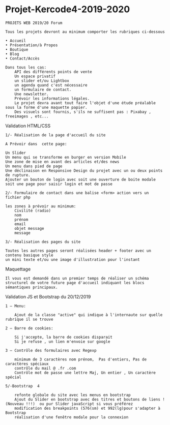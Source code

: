 # Projet-Kercode4-2019-2020
    PROJETS WEB 2019/20 Forum

    Tous les projets devront au minimum comporter les rubriques ci-dessous

    • Accueil 
    • Présentation/à Propos 
    • Boutique 
    • Blog 
    • Contact/Accès

    Dans tous les cas: 
        API des différents points de vente
        Un espace privatif
        un slider et/ou Lightbox
        un agenda quand c'est nécessaire
        un formulaire de contact.
        Une newsletter.
        Prévoir les informations légales.
        Le projet devra avant tout faire l'objet d'une étude préalable sous la forme d'une maquette papier.
        Des visuels sont fournis, s'ils ne suffisent pas : Pixabay , freeimages , etc... 


Validation HTML/CSS

    1/- Réalisation de la page d'accueil du site

    A Prévoir dans  cette page:

    Un Slider
    Un menu qui se transforme en burger en version Mobile
    Une zone de mise en avant des articles et/des news
    Un menu dans pied de page
    Une déclinaison en Responsive Design du projet avec un ou deux points de rupture.
    Ajouter un bouton de login avec soit une ouverture de boite modale soit une page pour saisir login et mot de passe

    2/- Formulaire de contact dans une balise <form> action vers un fichier php

    les zones à prévoir au minimum:
        Civilité (radio)
        nom
        prénom
        email
        objet message
        message

    3/- Réalisation des pages du site

    Toutes les autres pages seront réalisées header + footer avec un contenu basique style
    un mini texte et/ou une image d'illustration pour l'instant


Maquettage

    Il vous est demandé dans un premier temps de réaliser un schéma structurel de votre future page d'accueil indiquant les blocs sémantiques principaux.



Validation JS et Bootstrap du 20/12/2019


    1 – Menu:

        Ajout de la classe "active" qui indique à l'internaute sur quelle rubrique il se trouve

    2 – Barre de cookies:

        Si j'accepte, la barre de cookies disparait
        Si je refuse , un lien m'envoie sur google

    3 – Contrôle des formulaires avec Regexp

        minimum de 3 caractères nom prénom,  Pas d'entiers, Pas de caractères spéciaux
        contrôle du mail @ .fr .com
        Contrôle mot de passe une lettre Maj, Un entier , Un caractère spécial

    5/-Bootstrap  4

        refonte globale du site avec les menus en bootstrap
        Ajout du Slider en bootstrap avec des titres et boutons de liens ! (Nouveau !!!)  ou pur Slider javaScript si vous préférez
        modification des breakpoints (576(sm) et 992(lg)pour s'adapter à Bootstrap
        réalisation d'une fenêtre modale pour la connexion
